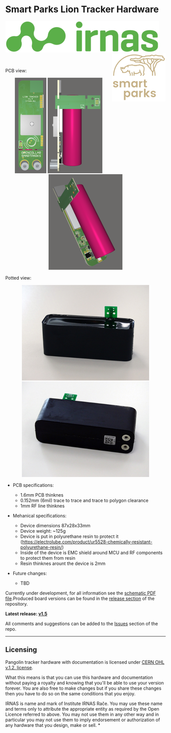 # Smart Parks Lion Tracker Hardware
<img src="https://github.com/IRNAS/smartparks-lion-tracker-mechanics/blob/master/logo/irnas-logo-1.png" height="100"> <img src="https://github.com/IRNAS/smartparks-lion-tracker-mechanics/blob/master/logo/smartparks-logo-1.png" height="150" align="right">

<br>

PCB view:
<p align="center">
<img src="https://github.com/IRNAS/smartparks-lion-tracker-hardware/blob/master/04_OUTPUT_FILES/Lion_1.png" height="300">			<img src="https://github.com/IRNAS/smartparks-lion-tracker-hardware/blob/master/04_OUTPUT_FILES/Lion_2.png" height="300">				<img src="https://github.com/IRNAS/smartparks-lion-tracker-hardware/blob/master/04_OUTPUT_FILES/Lion_4.png" height="300">
</p>

Potted view:
<p align="center">
<img src="https://github.com/IRNAS/smartparks-lion-tracker-hardware/blob/master/04_OUTPUT_FILES/Lion_potted_1.JPG" height="300">			<img src="https://github.com/IRNAS/smartparks-lion-tracker-hardware/blob/master/04_OUTPUT_FILES/Lion_potted_2.JPG" height="300">
</p>

- PCB specifications:
	- 1.6mm PCB thinknes
	- 0.152mm (6mil) trace to trace and trace to polygon clearance
	- 1mm RF line thinknes

- Mehanical specifications:
	- Device dimensions 87x28x33mm
	- Device weight: ~125g
	- Device is put in polyurethane resin to protect it (https://electrolube.com/product/ur5528-chemically-resistant-polyurethane-resin/)
	- Inside of the device is EMC shield around MCU and RF components to protect them from resin
	- Resin thinknes arount the device is 2mm

- Future changes:
	- TBD

Currently under development, for all information see the [schematic PDF file](https://github.com/IRNAS/smartparks-lion-tracker-hardware/blob/master/06_RELEASE/V1.3/Lion_Tracker_V1.3_SCHEMATICS/Lion_Tracker_V1.3_SCHEMATICS.PDF).Produced board versions can be found in the [release section](https://github.com/IRNAS/smartparks-lion-tracker-hardware/releases) of the repository.

**Latest release: [v1.5](https://github.com/IRNAS/smartparks-lion-tracker-hardware)**


All comments and suggestions can be added to the [Issues](https://github.com/IRNAS/smartparks-lion-tracker-hardware/issues) section of the repo.

---

## Licensing

Pangolin tracker hardware with documentation is licensed under [CERN OHL v.1.2. license](https://www.ohwr.org/licenses/cern-ohl/license_versions/v1.2).

What this means is that you can use this hardware and documentation without paying a royalty and knowing that you'll be able to use your version forever. You are also free to make changes but if you share these changes then you have to do so on the same conditions that you enjoy.

IRNAS is name and mark of Institute IRNAS Rače. You may use these name and terms only to attribute the appropriate entity as required by the Open Licence referred to above. You may not use them in any other way and in particular you may not use them to imply endorsement or authorization of any hardware that you design, make or sell.
*
